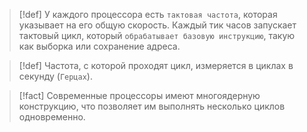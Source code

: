 
> [!def] 
> У каждого процессора есть `тактовая частота`, которая указывает на его общую скорость. Каждый тик часов запускает тактовый цикл, который `обрабатывает базовую инструкцию`, такую как выборка или сохранение адреса.

> [!def] 
> Частота, с которой проходят цикл, измеряется в циклах в секунду (`Герцах`).

> [!fact]
> Современные процессоры имеют многоядерную конструкцию, что позволяет им выполнять несколько циклов одновременно.

